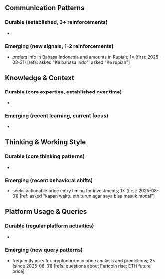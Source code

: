 ## Communication Patterns
### Durable (established, 3+ reinforcements)
- 

### Emerging (new signals, 1-2 reinforcements)
- prefers info in Bahasa Indonesia and amounts in Rupiah; 1× (first: 2025-08-31) [refs: asked "Ke bahasa indo"; asked "Ke rupiah"]

## Knowledge & Context
### Durable (core expertise, established over time)
- 

### Emerging (recent learning, current focus)
- 

## Thinking & Working Style
### Durable (core thinking patterns)
- 

### Emerging (recent behavioral shifts)
- seeks actionable price entry timing for investments; 1× (first: 2025-08-31) [ref: asked "kapan waktu eth turun agar saya bisa masuk modal"]

## Platform Usage & Queries
### Durable (regular platform activities)
- 

### Emerging (new query patterns)
- frequently asks for cryptocurrency price analysis and predictions; 2× (since 2025-08-31) [refs: questions about Fartcoin rise; ETH future price]